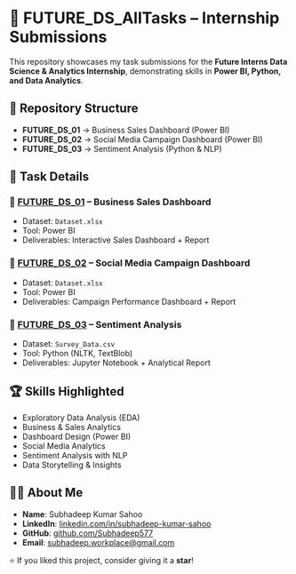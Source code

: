 # 🚀 FUTURE_DS_AllTasks – Internship Submissions  

This repository showcases my task submissions for the **Future Interns Data Science & Analytics Internship**, demonstrating skills in **Power BI, Python, and Data Analytics**.  

## 📂 Repository Structure  
- **FUTURE_DS_01** → Business Sales Dashboard (Power BI)  
- **FUTURE_DS_02** → Social Media Campaign Dashboard (Power BI)  
- **FUTURE_DS_03** → Sentiment Analysis (Python & NLP)  

## 📌 Task Details  

### 🔹 [FUTURE_DS_01](./FUTURE_DS_01) – Business Sales Dashboard  
- Dataset: `Dataset.xlsx`   
- Tool: Power BI  
- Deliverables: Interactive Sales Dashboard + Report  

### 🔹 [FUTURE_DS_02](./FUTURE_DS_02) – Social Media Campaign Dashboard  
- Dataset: `Dataset.xlsx`  
- Tool: Power BI  
- Deliverables: Campaign Performance Dashboard + Report  

### 🔹 [FUTURE_DS_03](./FUTURE_DS_03) – Sentiment Analysis  
- Dataset: `Survey_Data.csv`  
- Tool: Python (NLTK, TextBlob)  
- Deliverables: Jupyter Notebook + Analytical Report  

## 🏆 Skills Highlighted  
- Exploratory Data Analysis (EDA)  
- Business & Sales Analytics  
- Dashboard Design (Power BI)  
- Social Media Analytics  
- Sentiment Analysis with NLP  
- Data Storytelling & Insights  

## 👨‍💻 About Me  
- **Name**: Subhadeep Kumar Sahoo  
- **LinkedIn**: [linkedin.com/in/subhadeep-kumar-sahoo](https://www.linkedin.com/in/subhadeep-kumar-sahoo)  
- **GitHub**: [github.com/Subhadeep577](https://github.com/Subhadeep577)  
- **Email**: subhadeep.workplace@gmail.com  

⭐ If you liked this project, consider giving it a **star**!  
